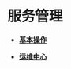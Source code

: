 # 服务管理<a name="bcs_usermanual_0001_002"></a>

-   **[基本操作](基本操作.md)**  

-   **[运维中心](运维中心.md)**  


